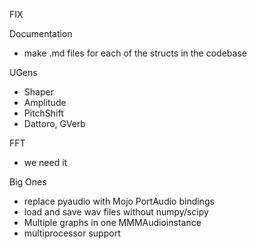 FIX

Documentation

- make .md files for each of the structs in the codebase

UGens

- Shaper
- Amplitude
- PitchShift
- Dattoro, GVerb


FFT

- we need it


Big Ones

- replace pyaudio with Mojo PortAudio bindings
- load and save wav files without numpy/scipy
- Multiple graphs in one MMMAudioinstance
- multiprocessor support